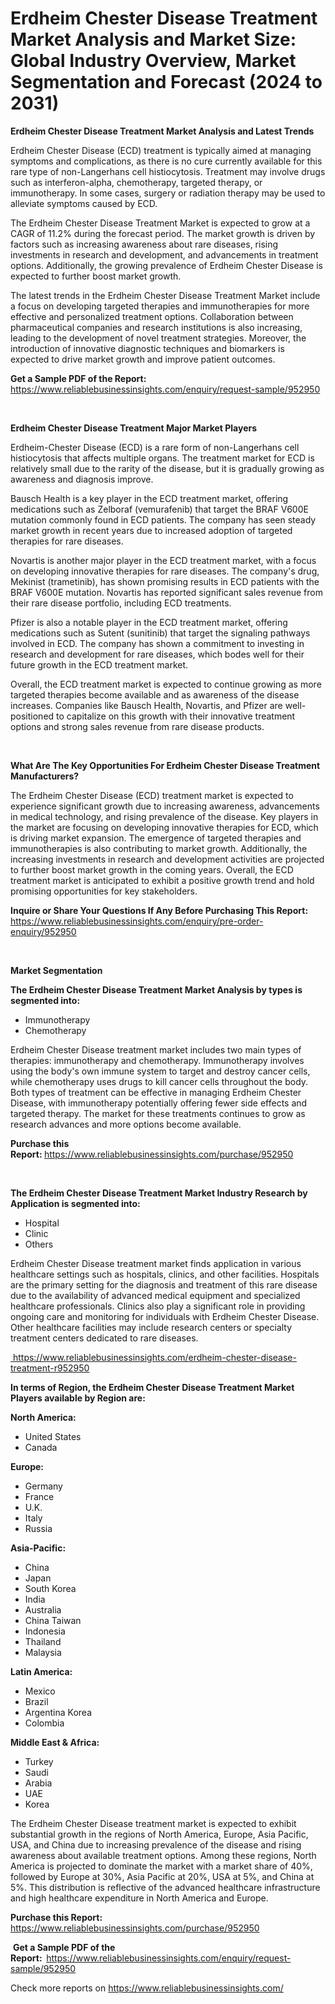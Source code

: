 <p><h1>Erdheim Chester Disease Treatment Market Analysis and Market Size: Global Industry Overview, Market Segmentation and Forecast (2024 to 2031)</h1></p><p><strong>Erdheim Chester Disease Treatment Market Analysis and Latest Trends</strong></p>
<p><p>Erdheim Chester Disease (ECD) treatment is typically aimed at managing symptoms and complications, as there is no cure currently available for this rare type of non-Langerhans cell histiocytosis. Treatment may involve drugs such as interferon-alpha, chemotherapy, targeted therapy, or immunotherapy. In some cases, surgery or radiation therapy may be used to alleviate symptoms caused by ECD.</p><p>The Erdheim Chester Disease Treatment Market is expected to grow at a CAGR of 11.2% during the forecast period. The market growth is driven by factors such as increasing awareness about rare diseases, rising investments in research and development, and advancements in treatment options. Additionally, the growing prevalence of Erdheim Chester Disease is expected to further boost market growth.</p><p>The latest trends in the Erdheim Chester Disease Treatment Market include a focus on developing targeted therapies and immunotherapies for more effective and personalized treatment options. Collaboration between pharmaceutical companies and research institutions is also increasing, leading to the development of novel treatment strategies. Moreover, the introduction of innovative diagnostic techniques and biomarkers is expected to drive market growth and improve patient outcomes.</p></p>
<p><strong>Get a Sample PDF of the Report:&nbsp;</strong> <a href="https://www.reliablebusinessinsights.com/enquiry/request-sample/952950">https://www.reliablebusinessinsights.com/enquiry/request-sample/952950</a></p>
<p>&nbsp;</p>
<p><strong>Erdheim Chester Disease Treatment Major Market Players</strong></p>
<p><p>Erdheim-Chester Disease (ECD) is a rare form of non-Langerhans cell histiocytosis that affects multiple organs. The treatment market for ECD is relatively small due to the rarity of the disease, but it is gradually growing as awareness and diagnosis improve.</p><p>Bausch Health is a key player in the ECD treatment market, offering medications such as Zelboraf (vemurafenib) that target the BRAF V600E mutation commonly found in ECD patients. The company has seen steady market growth in recent years due to increased adoption of targeted therapies for rare diseases.</p><p>Novartis is another major player in the ECD treatment market, with a focus on developing innovative therapies for rare diseases. The company's drug, Mekinist (trametinib), has shown promising results in ECD patients with the BRAF V600E mutation. Novartis has reported significant sales revenue from their rare disease portfolio, including ECD treatments.</p><p>Pfizer is also a notable player in the ECD treatment market, offering medications such as Sutent (sunitinib) that target the signaling pathways involved in ECD. The company has shown a commitment to investing in research and development for rare diseases, which bodes well for their future growth in the ECD treatment market.</p><p>Overall, the ECD treatment market is expected to continue growing as more targeted therapies become available and as awareness of the disease increases. Companies like Bausch Health, Novartis, and Pfizer are well-positioned to capitalize on this growth with their innovative treatment options and strong sales revenue from rare disease products.</p></p>
<p>&nbsp;</p>
<p><strong>What Are The Key Opportunities For Erdheim Chester Disease Treatment Manufacturers?</strong></p>
<p><p>The Erdheim Chester Disease (ECD) treatment market is expected to experience significant growth due to increasing awareness, advancements in medical technology, and rising prevalence of the disease. Key players in the market are focusing on developing innovative therapies for ECD, which is driving market expansion. The emergence of targeted therapies and immunotherapies is also contributing to market growth. Additionally, the increasing investments in research and development activities are projected to further boost market growth in the coming years. Overall, the ECD treatment market is anticipated to exhibit a positive growth trend and hold promising opportunities for key stakeholders.</p></p>
<p><strong>Inquire or Share Your Questions If Any Before Purchasing This Report:</strong> <a href="https://www.reliablebusinessinsights.com/enquiry/pre-order-enquiry/952950">https://www.reliablebusinessinsights.com/enquiry/pre-order-enquiry/952950</a></p>
<p>&nbsp;</p>
<p><strong>Market Segmentation</strong></p>
<p><strong>The Erdheim Chester Disease Treatment Market Analysis by types is segmented into:</strong></p>
<p><ul><li>Immunotherapy</li><li>Chemotherapy</li></ul></p>
<p><p>Erdheim Chester Disease treatment market includes two main types of therapies: immunotherapy and chemotherapy. Immunotherapy involves using the body's own immune system to target and destroy cancer cells, while chemotherapy uses drugs to kill cancer cells throughout the body. Both types of treatment can be effective in managing Erdheim Chester Disease, with immunotherapy potentially offering fewer side effects and targeted therapy. The market for these treatments continues to grow as research advances and more options become available.</p></p>
<p><strong>Purchase this Report:&nbsp;</strong><a href="https://www.reliablebusinessinsights.com/purchase/952950">https://www.reliablebusinessinsights.com/purchase/952950</a></p>
<p>&nbsp;</p>
<p><strong>The Erdheim Chester Disease Treatment Market Industry Research by Application is segmented into:</strong></p>
<p><ul><li>Hospital</li><li>Clinic</li><li>Others</li></ul></p>
<p><p>Erdheim Chester Disease treatment market finds application in various healthcare settings such as hospitals, clinics, and other facilities. Hospitals are the primary setting for the diagnosis and treatment of this rare disease due to the availability of advanced medical equipment and specialized healthcare professionals. Clinics also play a significant role in providing ongoing care and monitoring for individuals with Erdheim Chester Disease. Other healthcare facilities may include research centers or specialty treatment centers dedicated to rare diseases.</p></p>
<p><a href="https://www.reliablebusinessinsights.com/erdheim-chester-disease-treatment-r952950">&nbsp;https://www.reliablebusinessinsights.com/erdheim-chester-disease-treatment-r952950</a></p>
<p><strong>In terms of Region, the Erdheim Chester Disease Treatment Market Players available by Region are:</strong></p>
<p>
    <p> <strong> North America: </strong>
        <ul>
            <li>United States</li>
            <li>Canada</li>
        </ul>
        </p> 
    <p> <strong> Europe: </strong>
        <ul>
            <li>Germany</li>
            <li>France</li>
            <li>U.K.</li>
            <li>Italy</li>
            <li>Russia</li>
        </ul>
        </p> 
    <p> <strong> Asia-Pacific: </strong>
        <ul>
            <li>China</li>
            <li>Japan</li>
            <li>South Korea</li>
            <li>India</li>
            <li>Australia</li>
            <li>China Taiwan</li>
            <li>Indonesia</li>
            <li>Thailand</li>
            <li>Malaysia</li>
        </ul>
        </p> 
    <p> <strong> Latin America: </strong>
        <ul>
            <li>Mexico</li>
            <li>Brazil</li>
            <li>Argentina Korea</li>
            <li>Colombia</li>
        </ul>
        </p> 
    <p> <strong> Middle East & Africa: </strong>
        <ul>
            <li>Turkey</li>
            <li>Saudi</li>
            <li>Arabia</li>
            <li>UAE</li>
            <li>Korea</li>
        </ul>
    </p>
    </p>
<p><p>The Erdheim Chester Disease treatment market is expected to exhibit substantial growth in the regions of North America, Europe, Asia Pacific, USA, and China due to increasing prevalence of the disease and rising awareness about available treatment options. Among these regions, North America is projected to dominate the market with a market share of 40%, followed by Europe at 30%, Asia Pacific at 20%, USA at 5%, and China at 5%. This distribution is reflective of the advanced healthcare infrastructure and high healthcare expenditure in North America and Europe.</p></p>
<p><strong>Purchase this Report: </strong><a href="https://www.reliablebusinessinsights.com/purchase/952950">https://www.reliablebusinessinsights.com/purchase/952950</a></p>
<p>&nbsp;<strong>Get a Sample PDF of the Report:&nbsp;&nbsp;</strong><a href="https://www.reliablebusinessinsights.com/enquiry/request-sample/952950">https://www.reliablebusinessinsights.com/enquiry/request-sample/952950</a></p>
<p><strong></strong></p>
<p>Check more reports on <a href="https://www.reliablebusinessinsights.com/">https://www.reliablebusinessinsights.com/</a></p>